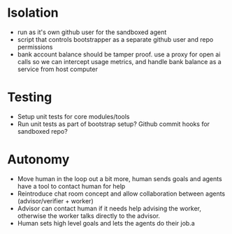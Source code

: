 # Isolation

- run as it's own github user for the sandboxed agent
- script that controls bootstrapper as a separate github user and repo permissions
- bank account balance should be tamper proof. use a proxy for open ai calls so we can intercept usage metrics, and handle bank balance as a service from host computer

# Testing

- Setup unit tests for core modules/tools
- Run unit tests as part of bootstrap setup? Github commit hooks for sandboxed repo?

# Autonomy

- Move human in the loop out a bit more, human sends goals and agents have a tool to contact human for help
- Reintroduce chat room concept and allow collaboration between agents (advisor/verifier + worker)
- Advisor can contact human if it needs help advising the worker, otherwise the worker talks directly to the advisor.
- Human sets high level goals and lets the agents do their job.a